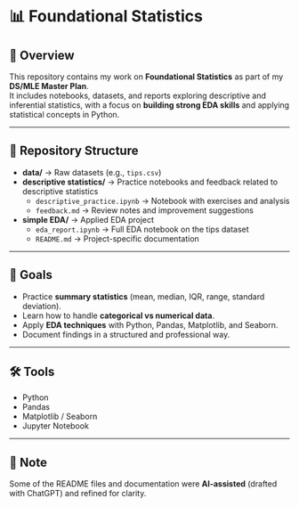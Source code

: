 # 📊 Foundational Statistics

## 📌 Overview

This repository contains my work on **Foundational Statistics** as part of my **DS/MLE Master Plan**.  
It includes notebooks, datasets, and reports exploring descriptive and inferential statistics, with a focus on **building strong EDA skills** and applying statistical concepts in Python.

---

## 📂 Repository Structure

- **data/** → Raw datasets (e.g., `tips.csv`)
- **descriptive statistics/** → Practice notebooks and feedback related to descriptive statistics
  - `descriptive_practice.ipynb` → Notebook with exercises and analysis
  - `feedback.md` → Review notes and improvement suggestions
- **simple EDA/** → Applied EDA project
  - `eda_report.ipynb` → Full EDA notebook on the tips dataset
  - `README.md` → Project-specific documentation

---

## 🎯 Goals

- Practice **summary statistics** (mean, median, IQR, range, standard deviation).
- Learn how to handle **categorical vs numerical data**.
- Apply **EDA techniques** with Python, Pandas, Matplotlib, and Seaborn.
- Document findings in a structured and professional way.

---

## 🛠️ Tools

- Python
- Pandas
- Matplotlib / Seaborn
- Jupyter Notebook

---

## 🤖 Note

Some of the README files and documentation were **AI-assisted** (drafted with ChatGPT) and refined for clarity.
